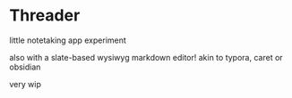 # Threader

little notetaking app experiment

also with a slate-based wysiwyg markdown editor! akin to typora, caret or obsidian

very wip